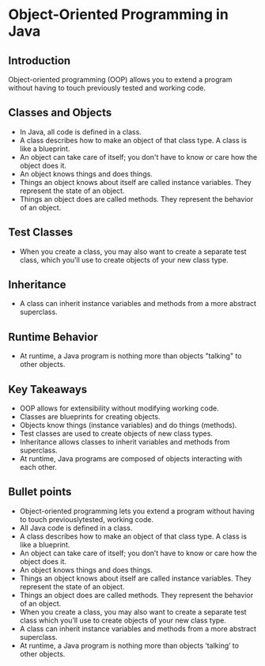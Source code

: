 # Object-Oriented Programming in Java

## Introduction

Object-oriented programming (OOP) allows you to extend a program without having to touch previously tested and working code.

## Classes and Objects

* In Java, all code is defined in a class.
* A class describes how to make an object of that class type. A class is like a blueprint.
* An object can take care of itself; you don't have to know or care how the object does it.
* An object knows things and does things.
* Things an object knows about itself are called instance variables. They represent the state of an object.
* Things an object does are called methods. They represent the behavior of an object.

## Test Classes

* When you create a class, you may also want to create a separate test class, which you'll use to create objects of your new class type.

## Inheritance

* A class can inherit instance variables and methods from a more abstract superclass.

## Runtime Behavior

* At runtime, a Java program is nothing more than objects "talking" to other objects.

## Key Takeaways

* OOP allows for extensibility without modifying working code.
* Classes are blueprints for creating objects.
* Objects know things (instance variables) and do things (methods).
* Test classes are used to create objects of new class types.
* Inheritance allows classes to inherit variables and methods from superclass.
* At runtime, Java programs are composed of objects interacting with each other.

## Bullet points

* Object-oriented programming lets you extend
a program without having to touch previouslytested,
working code.
* All Java code is defined in a class.
* A class describes how to make an object of
that class type. A class is like a blueprint.
* An object can take care of itself; you don’t
have to know or care how the object does it.
* An object knows things and does things.
* Things an object knows about itself are called
instance variables. They represent the state
of an object.
* Things an object does are called methods.
They represent the behavior of an object.
* When you create a class, you may also want
to create a separate test class which you’ll
use to create objects of your new class type.
* A class can inherit instance variables and
methods from a more abstract superclass.
* At runtime, a Java program is nothing more
than objects ‘talking’ to other objects.
